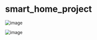 # smart_home_project
![image](https://user-images.githubusercontent.com/68397099/158038890-7f97ef40-d479-49c4-8766-0a4cd5a78842.png)

![image](https://user-images.githubusercontent.com/68397099/158038927-f0e6eb83-327a-40ea-a3f5-7dc128741fff.png)
